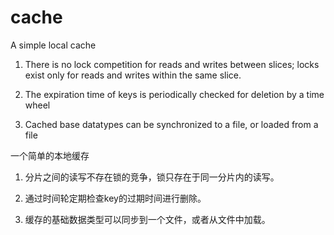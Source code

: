 # cache
A simple local cache

1. There is no lock competition for reads and writes between slices; locks exist only for reads and writes within the same slice.

2. The expiration time of keys is periodically checked for deletion by a time wheel

3. Cached base datatypes can be synchronized to a file, or loaded from a file

一个简单的本地缓存

1. 分片之间的读写不存在锁的竞争，锁只存在于同一分片内的读写。

2. 通过时间轮定期检查key的过期时间进行删除。

3. 缓存的基础数据类型可以同步到一个文件，或者从文件中加载。